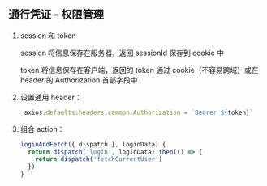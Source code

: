 ## 通行凭证 - 权限管理

1. session 和 token

   session 将信息保存在服务器，返回 sessionId 保存到 cookie 中

   token 将信息保存在客户端，返回的 token 通过 cookie（不容易跨域）或在 header 的 Authorization 首部字段中

2. 设置通用 header：

   ```js
    axios.defaults.headers.common.Authorization = `Bearer ${token}`
   ```

3. 组合 action：

   ```js
   loginAndFetch({ dispatch }, loginData) {
     return dispatch('login', loginData).then(() => {
       return dispatch('fetchCurrentUser')
     })
   }
   ```

   

